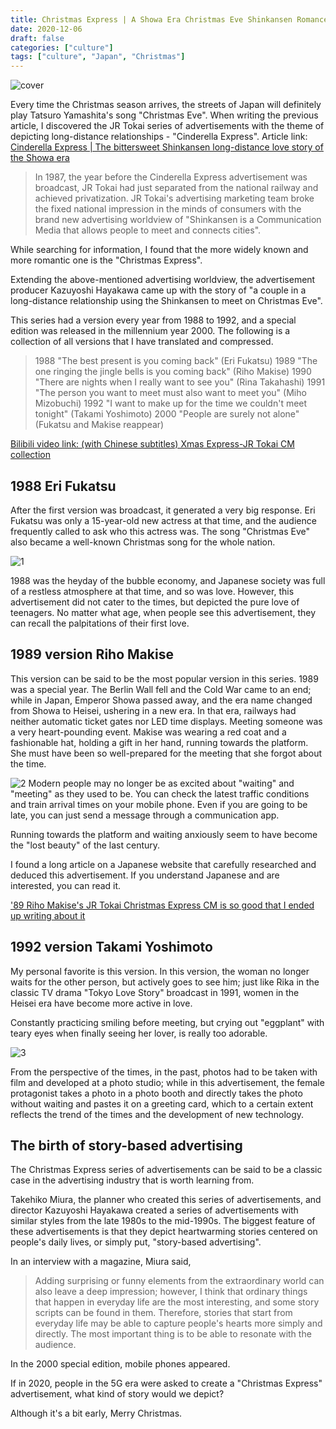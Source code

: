 ```yaml
---
title: Christmas Express | A Showa Era Christmas Eve Shinkansen Romance Story Without Mobile Phones
date: 2020-12-06
draft: false
categories: ["culture"]
tags: ["culture", "Japan", "Christmas"]
---
```

![cover](/images/christmas-express/cover.jpg)

Every time the Christmas season arrives, the streets of Japan will definitely play Tatsuro Yamashita's song "Christmas Eve".
When writing the previous article, I discovered the JR Tokai series of advertisements with the theme of depicting long-distance relationships - "Cinderella Express".
Article link: [Cinderella Express | The bittersweet Shinkansen long-distance love story of the Showa era](http://mp.weixin.qq.com/s?__biz=MzI5MTY0OTM5NA==&mid=2247484420&idx=1&sn=b2813de37850e7609e6b58ee68479dfb&chksm=ec0c2619db7baf0f4ece1a1328ea26ca2d32be83480cea5fd4c101575367c13d094d34da3c39&scene=21#wechat_redirect)

> In 1987, the year before the Cinderella Express advertisement was broadcast, JR Tokai had just separated from the national railway and achieved privatization. JR Tokai's advertising marketing team broke the fixed national impression in the minds of consumers with the brand new advertising worldview of "Shinkansen is a Communication Media that allows people to meet and connects cities".



While searching for information, I found that the more widely known and more romantic one is the "Christmas Express".

Extending the above-mentioned advertising worldview, the advertisement producer Kazuyoshi Hayakawa came up with the story of "a couple in a long-distance relationship using the Shinkansen to meet on Christmas Eve".

This series had a version every year from 1988 to 1992, and a special edition was released in the millennium year 2000. The following is a collection of all versions that I have translated and compressed.

> 1988 "The best present is you coming back" (Eri Fukatsu)
1989 "The one ringing the jingle bells is you coming back" (Riho Makise)
1990 "There are nights when I really want to see you" (Rina Takahashi)
1991 "The person you want to meet must also want to meet you" (Miho Mizobuchi)
1992 "I want to make up for the time we couldn't meet tonight" (Takami Yoshimoto)
2000 "People are surely not alone" (Fukatsu and Makise reappear)

[Bilibili video link: (with Chinese subtitles) Xmas Express-JR Tokai CM collection](https://www.bilibili.com/video/BV1hy4y1S7nV/?share_source=copy_web&vd_source=dcd013842618f18e85ae1ee955f4ea4a)


## 1988 Eri Fukatsu

After the first version was broadcast, it generated a very big response. Eri Fukatsu was only a 15-year-old new actress at that time, and the audience frequently called to ask who this actress was. The song "Christmas Eve" also became a well-known Christmas song for the whole nation.

![1](/images/christmas-express/1.jpeg)

1988 was the heyday of the bubble economy, and Japanese society was full of a restless atmosphere at that time, and so was love. However, this advertisement did not cater to the times, but depicted the pure love of teenagers. No matter what age, when people see this advertisement, they can recall the palpitations of their first love.


## 1989 version Riho Makise

This version can be said to be the most popular version in this series. 1989 was a special year. The Berlin Wall fell and the Cold War came to an end; while in Japan, Emperor Showa passed away, and the era name changed from Showa to Heisei, ushering in a new era. In that era, railways had neither automatic ticket gates nor LED time displays. Meeting someone was a very heart-pounding event. Makise was wearing a red coat and a fashionable hat, holding a gift in her hand, running towards the platform. She must have been so well-prepared for the meeting that she forgot about the time.

![2](/images/christmas-express/2.png)
Modern people may no longer be as excited about "waiting" and "meeting" as they used to be. You can check the latest traffic conditions and train arrival times on your mobile phone. Even if you are going to be late, you can just send a message through a communication app.

Running towards the platform and waiting anxiously seem to have become the "lost beauty" of the last century.

I found a long article on a Japanese website that carefully researched and deduced this advertisement. If you understand Japanese and are interested, you can read it.

['89 Riho Makise's JR Tokai Christmas Express CM is so good that I ended up writing about it](https://sakumaga.sakura.ad.jp/entry/2020/10/07/120000)

## 1992 version Takami Yoshimoto

My personal favorite is this version. In this version, the woman no longer waits for the other person, but actively goes to see him; just like Rika in the classic TV drama "Tokyo Love Story" broadcast in 1991, women in the Heisei era have become more active in love.

Constantly practicing smiling before meeting, but crying out "eggplant" with teary eyes when finally seeing her lover, is really too adorable.

![3](/images/christmas-express/3.jpeg)

From the perspective of the times, in the past, photos had to be taken with film and developed at a photo studio; while in this advertisement, the female protagonist takes a photo in a photo booth and directly takes the photo without waiting and pastes it on a greeting card, which to a certain extent reflects the trend of the times and the development of new technology.
                     
## The birth of story-based advertising

The Christmas Express series of advertisements can be said to be a classic case in the advertising industry that is worth learning from.

Takehiko Miura, the planner who created this series of advertisements, and director Kazuyoshi Hayakawa created a series of advertisements with similar styles from the late 1980s to the mid-1990s. The biggest feature of these advertisements is that they depict heartwarming stories centered on people's daily lives, or simply put, "story-based advertising".

In an interview with a magazine, Miura said,

> Adding surprising or funny elements from the extraordinary world can also leave a deep impression; however, I think that ordinary things that happen in everyday life are the most interesting, and some story scripts can be found in them. Therefore, stories that start from everyday life may be able to capture people's hearts more simply and directly. The most important thing is to be able to resonate with the audience.

In the 2000 special edition, mobile phones appeared.

If in 2020, people in the 5G era were asked to create a "Christmas Express" advertisement, what kind of story would we depict?

Although it's a bit early, Merry Christmas.